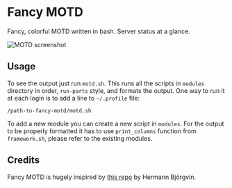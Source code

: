 # Fancy MOTD

Fancy, colorful MOTD written in bash. Server status at a glance.

![MOTD screenshot](readme-img.png)

## Usage
To see the output just run `motd.sh`. This runs all the scripts in `modules`
directory in order, `run-parts` style, and formats the output. One way to run
it at each login is to add a line to `~/.profile` file:

```
/path-to-fancy-motd/motd.sh
```

To add a new module you can create a new script in `modules`. For the output to
be properly formatted it has to use `print_columns` function from
`framework.sh`, please refer to the existing modules.

## Credits
Fancy MOTD is hugely inspired by [this repo](https://github.com/HermannBjorgvin/MOTD) by Hermann Björgvin.
